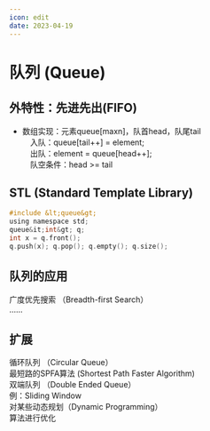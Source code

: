 ```yaml
---
icon: edit
date: 2023-04-19
---
```


# 队列 (Queue)
## 外特性：先进先出(FIFO)
* 数组实现：元素queue[maxn]，队首head，队尾tail  
&emsp;入队：queue[tail++] = element;  
&emsp;出队：element = queue[head++];  
&emsp;队空条件：head >= tail  

## STL (Standard Template Library)
```c
#include &lt;queue&gt;  
using namespace std;  
queue&it;int&gt; q;  
int x = q.front();  
q.push(x); q.pop(); q.empty(); q.size();  
```
## 队列的应用
广度优先搜索 （Breadth-first Search）  
……  
## 扩展  
循环队列 （Circular Queue）  
最短路的SPFA算法 (Shortest Path Faster Algorithm)  	
双端队列 （Double Ended Queue）  
例：Sliding Window  
对某些动态规划（Dynamic Programming）  
 算法进行优化  


